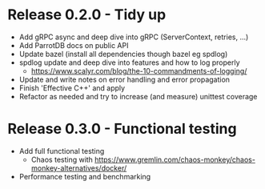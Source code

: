 # Release 0.2.0 - Tidy up
* Add gRPC async and deep dive into gRPC (ServerContext, retries, ...)
* Add ParrotDB docs on public API
* Update bazel (install all dependencies though bazel eg spdlog)
* spdlog update and deep dive into features and how to log properly
  * https://www.scalyr.com/blog/the-10-commandments-of-logging/
* Update and write notes on error handling and error propagation
* Finish 'Effective C++' and apply
* Refactor as needed and try to increase (and measure) unittest coverage

# Release 0.3.0 - Functional testing
* Add full functional testing
  * Chaos testing with https://www.gremlin.com/chaos-monkey/chaos-monkey-alternatives/docker/
* Performance testing and benchmarking

